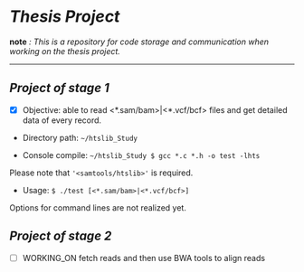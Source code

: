# ***Thesis Project***

**note** *: This is a repository for code storage and communication when working on the thesis project.*

***  

## *Project of stage 1*

- [x] Objective: able to read <\*.sam/bam>|<\*.vcf/bcf> files and get detailed data of every record. 

- Directory path: `~/htslib_Study`

- Console compile: `~/htslib_Study $ gcc *.c *.h -o test -lhts`

Please note that `'<samtools/htslib>'` is required.

- Usage: `$ ./test [<*.sam/bam>|<*.vcf/bcf>]`

Options for command lines are not realized yet.


## *Project of stage 2*

- [ ] WORKING_ON fetch reads and then use BWA tools to align reads